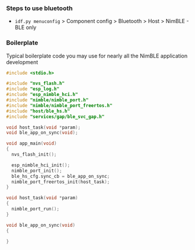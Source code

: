 ### Steps to use bluetooth     
    
- `idf.py menuconfig` > Component config > Bluetooth > Host > NimBLE - BLE only      


### Boilerplate   
Typical boilerplate code you may use for nearly all the NimBLE application development      
```c
#include <stdio.h>

#include "nvs_flash.h"
#include "esp_log.h"
#include "esp_nimble_hci.h"
#include "nimble/nimble_port.h"
#include "nimble/nimble_port_freertos.h"
#include "host/ble_hs.h"
#include "services/gap/ble_svc_gap.h"

void host_task(void *param);
void ble_app_on_sync(void);

void app_main(void)
{
  nvs_flash_init();

  esp_nimble_hci_init();
  nimble_port_init();
  ble_hs_cfg.sync_cb = ble_app_on_sync;
  nimble_port_freertos_init(host_task);
}

void host_task(void *param)
{
  nimble_port_run();
}

void ble_app_on_sync(void)
{
  
}
```

